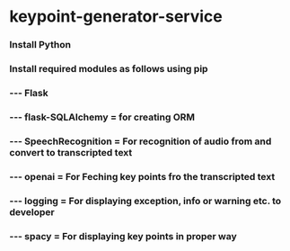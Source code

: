 # keypoint-generator-service

### Install Python
### Install required modules as follows using pip
### --- Flask
### --- flask-SQLAlchemy = for creating ORM
### --- SpeechRecognition = For recognition of audio from and convert to transcripted text
### --- openai  = For Feching key points fro the transcripted text
### --- logging = For displaying exception, info or warning etc. to developer
### --- spacy = For displaying key points in proper way

